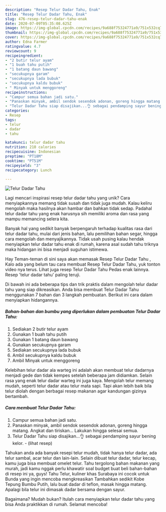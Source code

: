 ```yaml
---
description: "Resep Telur Dadar Tahu, Enak"
title: "Resep Telur Dadar Tahu, Enak"
slug: 476-resep-telur-dadar-tahu-enak
date: 2020-07-09T05:35:08.625Z
image: https://img-global.cpcdn.com/recipes/9a688f75324771a9/751x532cq70/telur-dadar-tahu-foto-resep-utama.jpg
thumbnail: https://img-global.cpcdn.com/recipes/9a688f75324771a9/751x532cq70/telur-dadar-tahu-foto-resep-utama.jpg
cover: https://img-global.cpcdn.com/recipes/9a688f75324771a9/751x532cq70/telur-dadar-tahu-foto-resep-utama.jpg
author: Edna Farmer
ratingvalue: 4.7
reviewcount: 9
recipeingredient:
- "2 butir telur ayam"
- "1 buah tahu putih"
- "1 batang daun bawang"
- "secukupnya garam"
- "secukupnya lada bubuk"
- "secukupnya kaldu bubuk"
- " Minyak untuk menggoreng"
recipeinstructions:
- "Campur semua bahan jadi satu."
- "Panaskan minyak, ambil sendok sesendok adonan, goreng hingga matang. Angkat dan tiriskan... Lakukan hingga selesai semua."
- "Telur Dadar Tahu siap disajikan...👌 sebagai pendamping sayur bening kelor.             (lihat resep)"
categories:
- Resep
tags:
- telur
- dadar
- tahu

katakunci: telur dadar tahu 
nutrition: 210 calories
recipecuisine: Indonesian
preptime: "PT18M"
cooktime: "PT51M"
recipeyield: "3"
recipecategory: Lunch

---
```



![Telur Dadar Tahu](https://img-global.cpcdn.com/recipes/9a688f75324771a9/751x532cq70/telur-dadar-tahu-foto-resep-utama.jpg)

Lagi mencari inspirasi resep telur dadar tahu yang unik? Cara menyiapkannya memang tidak susah dan tidak juga mudah. Kalau keliru mengolah maka hasilnya akan hambar dan bahkan tidak sedap. Padahal telur dadar tahu yang enak harusnya sih memiliki aroma dan rasa yang mampu memancing selera kita.

Banyak hal yang sedikit banyak berpengaruh terhadap kualitas rasa dari telur dadar tahu, mulai dari jenis bahan, lalu pemilihan bahan segar, hingga cara mengolah dan menyajikannya. Tidak usah pusing kalau hendak menyiapkan telur dadar tahu enak di rumah, karena asal sudah tahu triknya maka hidangan ini bisa menjadi suguhan istimewa.

Hay Teman-teman di sini saya akan memasak Resep Telur Dadar Tahu , Kalo ada yang belum tau cara membuat Resep Telur Dadar Tahu, yuk tonton video nya terus. Lihat juga resep Telur Dadar Tahu Pedas enak lainnya. Resep &#39;telur dadar tahu&#39; paling teruji.


Di bawah ini ada beberapa tips dan trik praktis dalam mengolah telur dadar tahu yang siap dikreasikan. Anda bisa membuat Telur Dadar Tahu menggunakan 7 bahan dan 3 langkah pembuatan. Berikut ini cara dalam menyiapkan hidangannya.

<!--inarticleads1-->

##### Bahan-bahan dan bumbu yang diperlukan dalam pembuatan Telur Dadar Tahu:

1. Sediakan 2 butir telur ayam
1. Gunakan 1 buah tahu putih
1. Gunakan 1 batang daun bawang
1. Gunakan secukupnya garam
1. Sediakan secukupnya lada bubuk
1. Ambil secukupnya kaldu bubuk
1. Ambil  Minyak untuk menggoreng


Kelebihan telur dadar ala warteg ini adalah akan membuat telur dadarnya menjadi gede dan tidak kempes setelah beberapa jam didiamkan. Selain rasa yang enak telur dadar warteg ini juga kaya. Mengolah telur memang mudah, seperti telur dadar atau telur mata sapi. Tapi akan lebih baik bila telur diolah dengan berbagai resep makanan agar kandungan gizinya bertambah. 

<!--inarticleads2-->

##### Cara membuat Telur Dadar Tahu:

1. Campur semua bahan jadi satu.
1. Panaskan minyak, ambil sendok sesendok adonan, goreng hingga matang. Angkat dan tiriskan... Lakukan hingga selesai semua.
1. Telur Dadar Tahu siap disajikan...👌 sebagai pendamping sayur bening kelor. -             (lihat resep)


Tahukan anda ada banyak resepi telur mudah, tidak hanya telur dadar, ada telur sambal, acar telur dan lain-lain. Selain dibuat telur dadar, telur kecap, kamu juga bisa membuat omelet telur. Tahu tergolong bahan makanan yang murah, jadi kamu nggak perlu khawatir soal budget buat beli bahan-bahan di resep ini ya, guys! Tahu Telur, kuliner khas Surabaya ini cocok untuk Bunda yang ingin mencoba mengkreasikan Tambahkan sedikit Kobe Tepung Bumbu Putih, lalu buat dadar di teflon, masak hingga matang. Apalagi bila telur ini dimasak dadar bersama dengan sayur. 

Bagaimana? Mudah bukan? Itulah cara menyiapkan telur dadar tahu yang bisa Anda praktikkan di rumah. Selamat mencoba!
